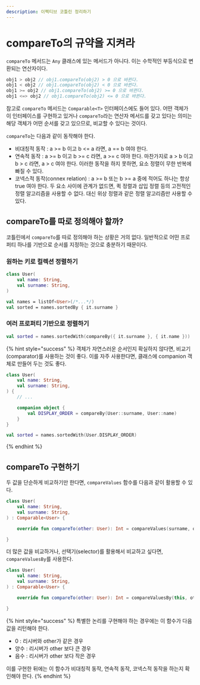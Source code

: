 ```yaml
---
description: 이펙티브 코틀린 정리하기
---
```


# compareTo의 규약을 지켜라

`compareTo` 메서드는 `Any` 클래스에 있는 메서드가 아니다. 이는 수학적인 부등식으로 변환되는 연산자이다.

```kotlin
obj1 > obj2 // obj1.compareTo(obj2) > 0 으로 바뀐다.
obj1 < obj2 // obj1.compareTo(obj2) < 0 으로 바뀐다.
obj1 >= obj2 // obj1.compareTo(obj2) >= 0 으로 바뀐다.
obj1 <=> obj2 // obj1.compareTo(obj2) <= 0 으로 바뀐다.
```

참고로 `compareTo` 메서드는 `Comparable<T>` 인터페이스에도 들어 있다. 어떤 객체가 이 인터페이스를 구현하고 있거나 `compareTo`라는 연산자 메서드를 갖고 있다는 의미는 해당 객체가 어떤 순서를 갖고 있으므로, 비교할 수 있다는 것이다.

`compareTo`는 다음과 같이 동작해야 한다.

- 비대칭적 동작 : a >= b 이고 b <= a 라면, a == b 여야 한다.
- 연속적 동작 : a >= b 이고 b >= c 라면, a >= c 여야 한다. 마찬가지로 a > b 이고 b > c 라면, a > c 여야 한다. 이러한 동작을 하지 못하면, 요소 정렬이 무한 반복에 빠질 수 있다.
- 코넥스적 동작(connex relation) : a >= b 또는 b >= a 중에 적어도 하나는 항상 true 여야 한다. 두 요소 사이에 관계가 없드면, 퀵 정렬과 삽입 정렬 등의 고전적인 정렬 알고리즘을 사용할 수 없다. 대신 위상 정렬과 같은 정렬 알고리즘만 사용할 수 있다.

## compareTo를 따로 정의해야 할까?

코틀린에서 `compareTo`를 따로 정의해야 하는 상황은 거의 없다. 일반적으로 어떤 프로퍼티 하나를 기반으로 순서를 지정하는 것으로 충분하기 때문이다.

### 원하는 키로 컬렉션 정렬하기

```kotlin
class User(
    val name: String,
    val surname: String,
)

val names = listOf<User>(/*...*/)
val sorted = names.sortedBy { it.surname }
```

### 여러 프로퍼티 기반으로 정렬하기

```kotlin
val sorted = names.sortedWith(compareBy({ it.surname }, { it.name })) 
```

{% hint style="success" %}
객체가 자연스러운 순서인지 확실하지 않다면, 비교기(comparator)를 사용하는 것이 좋다. 이를 자주 사용한다면, 클래스에 companion 객체로 만들어 두는 것도 좋다.

```kotlin
class User(
    val name: String,
    val surname: String,
) {
    // ...

    companion object {
        val DISPLAY_ORDER = compareBy(User::surname, User::name)
    }
}

val sorted = names.sortedWith(User.DISPLAY_ORDER)
```
{% endhint %}

## compareTo 구현하기

두 값을 단순하게 비교하기만 한다면, `compareValues` 함수를 다음과 같이 활용할 수 있다.

```kotlin
class User(
    val name: String,
    val surname: String,
) : Comparable<User> {

    override fun compareTo(other: User): Int = compareValues(surname, other.surname)

}
```

더 많은 값을 비교하거나, 선택기(selector)를 활용해서 비교하고 싶다면, `compareValuesBy`를 사용한다.

```kotlin
class User(
    val name: String,
    val surname: String,
) : Comparable<User> {

    override fun compareTo(other: User): Int = compareValuesBy(this, other, { it.surname }, { it.name })

}
```

{% hint style="success" %}
특별한 논리를 구현해야 하는 경우에는 이 함수가 다음 값을 리턴해야 한다.

- 0 : 리시버와 other가 같은 경우
- 양수 : 리시버가 other 보다 큰 경우
- 음수 : 리시버가 other 보다 작은 경우

이를 구현한 뒤에는 이 함수가 비대칭적 동작, 연속적 동작, 코넥스적 동작을 하는지 확인해야 한다.
{% endhint %}